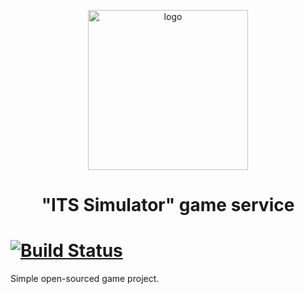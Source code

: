 <p align="center"><img width="256" src="https://github.com/alex323glo/ITS-Simulator-game-service/blob/master/logo.png" alt="logo"/></p>

<h1 align="center">"ITS Simulator" game service</h1> 

# [![Build Status](https://travis-ci.org/alex323glo/ITS-Simulator-game-service.svg?branch=master)](https://travis-ci.org/alex323glo/ITS-Simulator-game-service)

Simple open-sourced game project.
